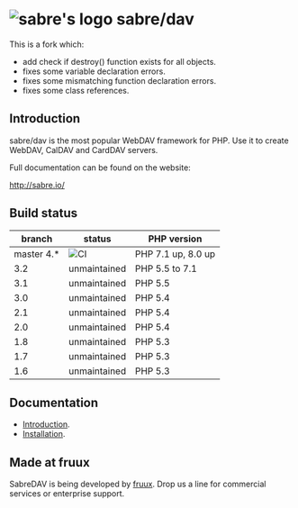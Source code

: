 ![sabre's logo](http://sabre.io/img/logo.png) sabre/dav
=======================================================

This is a fork which:

- add check if destroy() function exists for all objects.
- fixes some variable declaration errors.
- fixes some mismatching function declaration errors.
- fixes some class references.

Introduction
------------

sabre/dav is the most popular WebDAV framework for PHP. Use it to create WebDAV, CalDAV and CardDAV servers.

Full documentation can be found on the website:

http://sabre.io/


Build status
------------

| branch     | status                                                                    | PHP version        |
|------------|---------------------------------------------------------------------------|--------------------|
| master 4.* | ![CI](https://github.com/sabre-io/dav/actions/workflows/ci.yml/badge.svg) | PHP 7.1 up, 8.0 up |
| 3.2        | unmaintained                                                              | PHP 5.5 to 7.1     |
| 3.1        | unmaintained                                                              | PHP 5.5            |
| 3.0        | unmaintained                                                              | PHP 5.4            |
| 2.1        | unmaintained                                                              | PHP 5.4            |
| 2.0        | unmaintained                                                              | PHP 5.4            |
| 1.8        | unmaintained                                                              | PHP 5.3            |
| 1.7        | unmaintained                                                              | PHP 5.3            |
| 1.6        | unmaintained                                                              | PHP 5.3            |

Documentation
-------------

* [Introduction](http://sabre.io/dav/).
* [Installation](http://sabre.io/dav/install/).


Made at fruux
-------------

SabreDAV is being developed by [fruux](https://fruux.com/). Drop us a line for commercial services or enterprise support.
